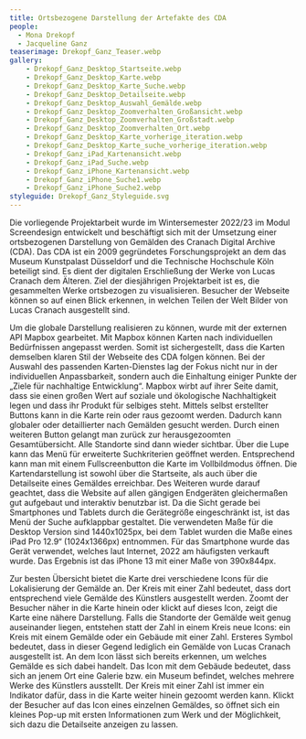 ```yaml
---
title: Ortsbezogene Darstellung der Artefakte des CDA
people:
  - Mona Drekopf
  - Jacqueline Ganz
teaserimage: Drekopf_Ganz_Teaser.webp
gallery: 
    - Drekopf_Ganz_Desktop_Startseite.webp
    - Drekopf_Ganz_Desktop_Karte.webp
    - Drekopf_Ganz_Desktop_Karte_Suche.webp
    - Drekopf_Ganz_Desktop_Detailseite.webp
    - Drekopf_Ganz_Desktop_Auswahl_Gemälde.webp
    - Drekopf_Ganz_Desktop_Zoomverhalten_Großansicht.webp
    - Drekopf_Ganz_Desktop_Zoomverhalten_Großstadt.webp
    - Drekopf_Ganz_Desktop_Zoomverhalten_Ort.webp
    - Drekopf_Ganz_Desktop_Karte_vorherige_iteration.webp
    - Drekopf_Ganz_Desktop_Karte_suche_vorherige_iteration.webp
    - Drekopf_Ganz_iPad_Kartenansicht.webp
    - Drekopf_Ganz_iPad_Suche.webp
    - Drekopf_Ganz_iPhone_Kartenansicht.webp
    - Drekopf_Ganz_iPhone_Suche1.webp
    - Drekopf_Ganz_iPhone_Suche2.webp
styleguide: Drekopf_Ganz_Styleguide.svg
---
```


Die vorliegende Projektarbeit wurde im Wintersemester 2022/23 im Modul Screendesign
entwickelt und beschäftigt sich mit der Umsetzung einer ortsbezogenen Darstellung von
Gemälden des Cranach Digital Archive (CDA).
Das CDA ist ein 2009 gegründetes Forschungsprojekt an dem das Museum Kunstpalast
Düsseldorf und die Technische Hochschule Köln beteiligt sind. Es dient der digitalen
Erschließung der Werke von Lucas Cranach dem Älteren. Ziel der diesjährigen
Projektarbeit ist es, die gesammelten Werke ortsbezogen zu visualisieren. Besucher der
Webseite können so auf einen Blick erkennen, in welchen Teilen der Welt Bilder von Lucas
Cranach ausgestellt sind.

Um die globale Darstellung realisieren zu können, wurde mit der externen API Mapbox
gearbeitet. Mit Mapbox können Karten nach individuellen Bedürfnissen angepasst werden.
Somit ist sichergestellt, dass die Karten demselben klaren Stil der Webseite des CDA
folgen können. Bei der Auswahl des passenden Karten-Dienstes lag der Fokus nicht nur in
der individuellen Anpassbarkeit, sondern auch die Einhaltung einiger Punkte der „Ziele für
nachhaltige Entwicklung“. Mapbox wirbt auf ihrer Seite damit, dass sie einen großen Wert
auf soziale und ökologische Nachhaltigkeit legen und dass ihr Produkt für selbiges steht.
Mittels selbst erstellter Buttons kann in die Karte rein oder raus gezoomt werden. Dadurch
kann globaler oder detaillierter nach Gemälden gesucht werden. Durch einen weiteren
Button gelangt man zurück zur herausgezoomten Gesamtübersicht. Alle Standorte sind
dann wieder sichtbar. Über die Lupe kann das Menü für erweiterte Suchkriterien geöffnet
werden. Entsprechend kann man mit einem Fullscreenbutton die Karte im Vollbildmodus
öffnen. Die Kartendarstellung ist sowohl über die Startseite, als auch über die Detailseite
eines Gemäldes erreichbar. Des Weiteren wurde darauf geachtet, dass die Website auf
allen gängigen Endgeräten gleichermaßen gut aufgebaut und interaktiv benutzbar ist. Da
die Sicht gerade bei Smartphones und Tablets durch die Gerätegröße eingeschränkt ist, ist
das Menü der Suche aufklappbar gestaltet. Die verwendeten Maße für die Desktop
Version sind 1440x1025px, bei dem Tablet wurden die Maße eines iPad Pro 12.9“
(1024x1366px) entnommen. Für das Smartphone wurde das Gerät verwendet, welches
laut Internet, 2022 am häufigsten verkauft wurde. Das Ergebnis ist das iPhone 13 mit einer
Maße von 390x844px.

Zur besten Übersicht bietet die Karte drei verschiedene Icons für die Lokalisierung der
Gemälde an. Der Kreis mit einer Zahl bedeutet, dass dort entsprechend viele Gemälde
des Künstlers ausgestellt werden. Zoomt der Besucher näher in die Karte hinein oder klickt
auf dieses Icon, zeigt die Karte eine nähere Darstellung. Falls die Standorte der Gemälde
weit genug auseinander liegen, entstehen statt der Zahl in einem Kreis neue Icons: ein
Kreis mit einem Gemälde oder ein Gebäude mit einer Zahl. Ersteres Symbol bedeutet,
dass in dieser Gegend lediglich ein Gemälde von Lucas Cranach ausgestellt ist. An dem
Icon lässt sich bereits erkennen, um welches Gemälde es sich dabei handelt. Das Icon mit
dem Gebäude bedeutet, dass sich an jenem Ort eine Galerie bzw. ein Museum befindet,
welches mehrere Werke des Künstlers ausstellt. Der Kreis mit einer Zahl ist immer ein
Indikator dafür, dass in die Karte weiter hinein gezoomt werden kann. Klickt der Besucher
auf das Icon eines einzelnen Gemäldes, so öffnet sich ein kleines Pop-up mit ersten
Informationen zum Werk und der Möglichkeit, sich dazu die Detailseite anzeigen zu
lassen.

